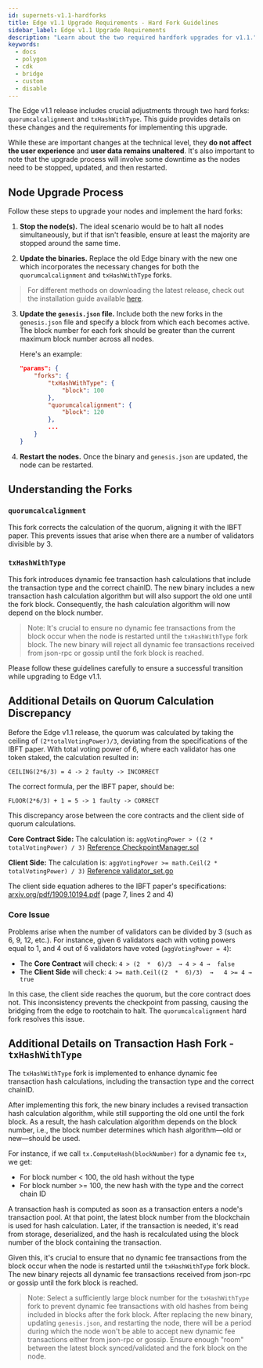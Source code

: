 ```yaml
---
id: supernets-v1.1-hardforks
title: Edge v1.1 Upgrade Requirements - Hard Fork Guidelines
sidebar_label: Edge v1.1 Upgrade Requirements
description: "Learn about the two required hardfork upgrades for v1.1."
keywords:
  - docs
  - polygon
  - cdk
  - bridge
  - custom
  - disable
---
```


The Edge v1.1 release includes crucial adjustments through two hard forks: `quorumcalcalignment` and `txHashWithType`. 
This guide provides details on these changes and the requirements for implementing this upgrade.

While these are important changes at the technical level, they **do not affect the user experience** and **user data remains unaltered**. 
It's also important to note that the upgrade process will involve some downtime as the nodes need to be stopped, updated, and then restarted.

## Node Upgrade Process

Follow these steps to upgrade your nodes and implement the hard forks:

1. **Stop the node(s).** The ideal scenario would be to halt all nodes simultaneously, but if that isn't feasible, ensure at least the majority are stopped around the same time.

2. **Update the binaries.** Replace the old Edge binary with the new one which incorporates the necessary changes for both the `quorumcalcalignment` and `txHashWithType` forks.

  > For different methods on downloading the latest release, check out the installation guide available [here](/docs/edge/operate/install.md).

3. **Update the `genesis.json` file.** Include both the new forks in the `genesis.json` file and specify a block from which each becomes active. The block number for each fork should be greater than the current maximum block number across all nodes.

   Here's an example:

    ```json
    "params": {
        "forks": {
            "txHashWithType": {
                "block": 100
            },
            "quorumcalcalignment": {
                "block": 120
            },
            ...
        }
    }
    ```

4. **Restart the nodes.** Once the binary and `genesis.json` are updated, the node can be restarted.

## Understanding the Forks

### `quorumcalcalignment`

This fork corrects the calculation of the quorum, aligning it with the IBFT paper. This prevents issues that arise when there are a number of validators divisible by 3.

### `txHashWithType`

This fork introduces dynamic fee transaction hash calculations that include the transaction type and the correct chainID. The new binary includes a new transaction hash calculation algorithm but will also support the old one until the fork block. Consequently, the hash calculation algorithm will now depend on the block number.

> Note: It's crucial to ensure no dynamic fee transactions from the block occur when the node is restarted until the `txHashWithType` fork block. The new binary will reject all dynamic fee transactions received from json-rpc or gossip until the fork block is reached.

Please follow these guidelines carefully to ensure a successful transition while upgrading to Edge v1.1.

## Additional Details on Quorum Calculation Discrepancy

Before the Edge v1.1 release, the quorum was calculated by taking the ceiling of `(2*totalVotingPower)/3`, deviating from the specifications of the IBFT paper. With total voting power of 6, where each validator has one token staked, the calculation resulted in:

`CEILING(2*6/3) = 4 -> 2 faulty -> INCORRECT`

The correct formula, per the IBFT paper, should be:

`FLOOR(2*6/3) + 1 = 5 -> 1 faulty -> CORRECT`

This discrepancy arose between the core contracts and the client side of quorum calculations.

**Core Contract Side:** The calculation is: `aggVotingPower > ((2 * totalVotingPower) / 3)`
[Reference CheckpointManager.sol](https://github.com/0xPolygon/core-contracts/blob/2de13ae801cb2e9b50bce7f062b5a86dcbd149dc/contracts/root/CheckpointManager.sol#L197)

**Client Side:** The calculation is: `aggVotingPower >= math.Ceil(2 * totalVotingPower) / 3)`
[Reference validator_set.go](https://github.com/0xPolygon/polygon-edge/blob/develop/consensus/polybft/validator/validator_set.go#L113)

The client side equation adheres to the IBFT paper's specifications: [arxiv.org/pdf/1909.10194.pdf](https://arxiv.org/pdf/1909.10194.pdf) (page 7, lines 2 and 4)

### Core Issue

Problems arise when the number of validators can be divided by 3 (such as 6, 9, 12, etc.). For instance, given 6 validators each with voting powers equal to 1, and 4 out of 6 validators have voted (`aggVotingPower = 4`):

- The **Core Contract** will check: `4 > (2  *  6)/3  → 4 > 4 →  false`
- The **Client Side** will check: `4 >= math.Ceil((2  *  6)/3)  →   4 >= 4 →  true`

In this case, the client side reaches the quorum, but the core contract does not. This inconsistency prevents the checkpoint from passing, causing the bridging from the edge to rootchain to halt. The `quorumcalcalignment` hard fork resolves this issue.

## Additional Details on Transaction Hash Fork - `txHashWithType`

The `txHashWithType` fork is implemented to enhance dynamic fee transaction hash calculations, including the transaction type and the correct chainID.

After implementing this fork, the new binary includes a revised transaction hash calculation algorithm, while still supporting the old one until the fork block. As a result, the hash calculation algorithm depends on the block number, i.e., the block number determines which hash algorithm—old or new—should be used.

For instance, if we call `tx.ComputeHash(blockNumber)` for a dynamic fee `tx`, we get:

- For block number < 100, the old hash without the type
- For block number >= 100, the new hash with the type and the correct chain ID

A transaction hash is computed as soon as a transaction enters a node's transaction pool. At that point, the latest block number from the blockchain is used for hash calculation. Later, if the transaction is needed, it's read from storage, deserialized, and the hash is recalculated using the block number of the block containing the transaction.

Given this, it's crucial to ensure that no dynamic fee transactions from the block occur when the node is restarted until the `txHashWithType` fork block. The new binary rejects all dynamic fee transactions received from json-rpc or gossip until the fork block is reached.

> Note: Select a sufficiently large block number for the `txHashWithType` fork to prevent dynamic fee transactions with old hashes from being included in blocks after the fork block. After replacing the new binary, updating `genesis.json`, and restarting the node, there will be a period during which the node won't be able to accept new dynamic fee transactions either from json-rpc or gossip. Ensure enough "room" between the latest block synced/validated and the fork block on the node.
